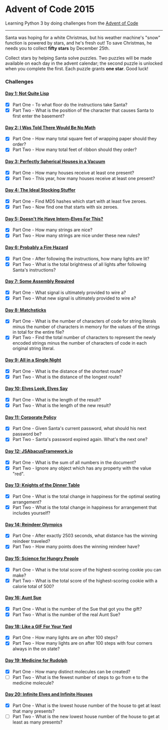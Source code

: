 # Advent of Code 2015

Learning Python 3 by doing challenges from the [Advent of Code](http://adventofcode.com/2015)

---

Santa was hoping for a white Christmas, but his weather machine's "snow" function is powered by
stars, and he's fresh out! To save Christmas, he needs you to collect **fifty stars**
by December 25th.

Collect stars by helping Santa solve puzzles. Two puzzles will be made available on each day in
the advent calendar; the second puzzle is unlocked when you complete the first. Each puzzle grants
**one star**. Good luck!

### Challenges
#### [Day 1: Not Quite Lisp](src/day_01)
- [x] Part One - To what floor do the instructions take Santa?
- [x] Part Two - What is the position of the character that causes Santa to first enter the basement?

#### [Day 2: I Was Told There Would Be No Math](src/day_02)
- [x] Part One - How many total square feet of wrapping paper should they order?
- [x] Part Two - How many total feet of ribbon should they order?

#### [Day 3: Perfectly Spherical Houses in a Vacuum](src/day_03)
- [x] Part One - How many houses receive at least one present?
- [x] Part Two - This year, how many houses receive at least one present?

#### [Day 4: The Ideal Stocking Stuffer](src/day_04)
- [x] Part One - Find MD5 hashes which start with at least five zeroes.
- [x] Part Two - Now find one that starts with six zeroes.

#### [Day 5: Doesn't He Have Intern-Elves For This?](src/day_05)
- [x] Part One - How many strings are nice?
- [x] Part Two - How many strings are nice under these new rules?

#### [Day 6: Probably a Fire Hazard](src/day_06)
- [x] Part One - After following the instructions, how many lights are lit?
- [x] Part Two - What is the total brightness of all lights after following Santa's instructions?

#### [Day 7: Some Assembly Required](src/day_07)
- [x] Part One - What signal is ultimately provided to wire a?
- [x] Part Two - What new signal is ultimately provided to wire a?

#### [Day 8: Matchsticks](src/day_08)
- [x] Part One - What is the number of characters of code for string literals minus the number
    of characters in memory for the values of the strings in total for the entire file?
- [x] Part Two - Find the total number of characters to represent the newly encoded strings minus
    the number of characters of code in each original string literal.

#### [Day 9: All in a Single Night](src/day_09)
- [x] Part One - What is the distance of the shortest route?
- [x] Part Two - What is the distance of the longest route?

#### [Day 10: Elves Look, Elves Say](src/day_10)
- [x] Part One - What is the length of the result?
- [x] Part Two - What is the length of the new result?

#### [Day 11: Corporate Policy](src/day_11)
- [x] Part One - Given Santa's current password, what should his next password be?
- [x] Part Two - Santa's password expired again. What's the next one?

#### [Day 12: JSAbacusFramework.io](src/day_12)
- [x] Part One - What is the sum of all numbers in the document?
- [x] Part Two - Ignore any object which has any property with the value "red".

#### [Day 13: Knights of the Dinner Table](src/day_13)
- [x] Part One - What is the total change in happiness for the optimal seating arrangement?
- [x] Part Two - What is the total change in happiness for arrangement that includes yourself?

#### [Day 14: Reindeer Olympics](src/day_14)
- [x] Part One - After exactly 2503 seconds, what distance has the winning reindeer traveled?
- [x] Part Two - How many points does the winning reindeer have?

#### [Day 15: Science for Hungry People](src/day_15)
- [x] Part One - What is the total score of the highest-scoring cookie you can make?
- [x] Part Two - What is the total score of the highest-scoring cookie with a calorie total of 500?

#### [Day 16: Aunt Sue](src/day_16)
- [x] Part One - What is the number of the Sue that got you the gift?
- [x] Part Two - What is the number of the real Aunt Sue?

#### [Day 18: Like a GIF For Your Yard](src/day_18)
- [x] Part One - How many lights are on after 100 steps?
- [x] Part Two - How many lights are on after 100 steps with four corners always in the on state?

#### [Day 19: Medicine for Rudolph](src/day_19)
- [x] Part One - How many distinct molecules can be created?
- [ ] Part Two - What is the fewest number of steps to go from e to the medicine molecule?

#### [Day 20: Infinite Elves and Infinite Houses](src/day_20)
- [x] Part One - What is the lowest house number of the house to get at least that many presents?
- [ ] Part Two - What is the new lowest house number of the house to get at least as many presents?
